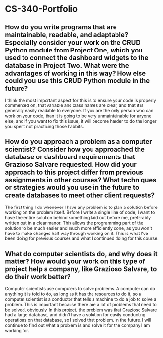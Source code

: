 # CS-340-Portfolio
## How do you write programs that are maintainable, readable, and adaptable? Especially consider your work on the CRUD Python module from Project One, which you used to connect the dashboard widgets to the database in Project Two. What were the advantages of working in this way? How else could you use this CRUD Python module in the future?
I think the most important aspect for this is to ensure your code is properly commented on, that variable and class names are clear, and that it is generally easily readable to everyone. If you are the only person who can work on your code, than it is going to be very unmaintainable for anyone else, and if you want to fix this issue, it will become harder to do the longer you spent not practicing those habbits. 
## How do you approach a problem as a computer scientist? Consider how you approached the database or dashboard requirements that Grazioso Salvare requested. How did your approach to this project differ from previous assignments in other courses? What techniques or strategies would you use in the future to create databases to meet other client requests?
The first thing I do whenever I have any problem is to plan a solution before working on the problem itself. Before I write a single line of code, I want to have the entire solution behind something laid out before me, preferably written out in a clear manor. This allows the programming part of the solution to be much easier and much more efficiently done, as you won't have to make changes half way through working on it. This is what I've been doing for previous courses and what I continued doing for this course.
## What do computer scientists do, and why does it matter? How would your work on this type of project help a company, like Grazioso Salvare, to do their work better?
Computer scientists use computers to solve problems. A computer can do anything it is told to do, as long as it has the resources to do it, so a computer scientist is a conductor that tells a machine to do a job to solve a problem. This is important because there are a lot of problems that need to be solved, obviously. In this project, the problem was that Grazioso Salvare had a large database, and didn't have a solution for easily conducting operations on that database, so I solved that problem. In the future, I will continue to find out what a problem is and solve it for the company I am working for.
